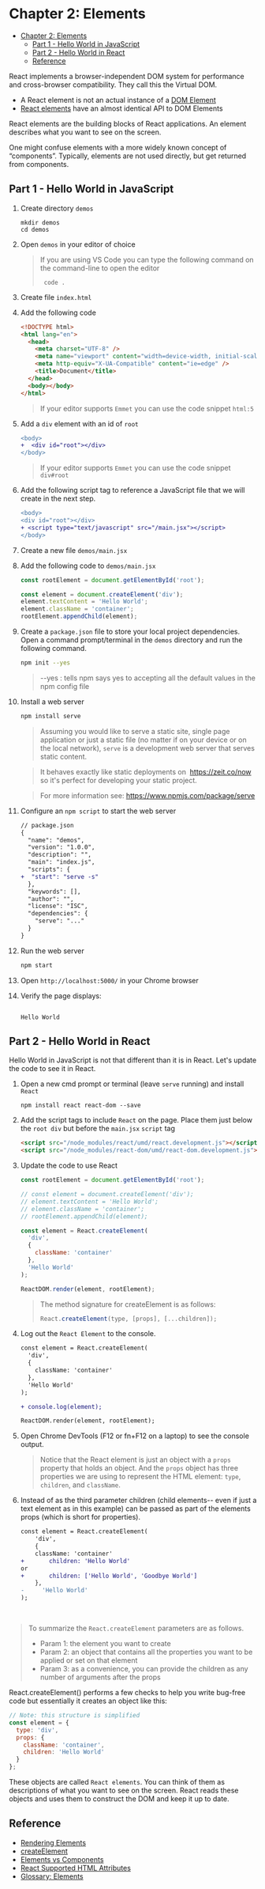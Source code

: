 # Chapter 2: Elements

- [Chapter 2: Elements](#chapter-2-elements)
  - [Part 1 - Hello World in JavaScript](#part-1---hello-world-in-javascript)
  - [Part 2 - Hello World in React](#part-2---hello-world-in-react)
  - [Reference](#reference)

React implements a browser-independent DOM system for performance and cross-browser compatibility. They call this the Virtual DOM.

- A React element is not an actual instance of a [DOM Element](https://developer.mozilla.org/en-US/docs/Web/API/Element)
- [React elements](https://reactjs.org/docs/dom-elements.html) have an almost identical API to DOM Elements

React elements are the building blocks of React applications.
An element describes what you want to see on the screen.

One might confuse elements with a more widely known concept of “components”. Typically, elements are not used directly, but get returned from components.

## Part 1 - Hello World in JavaScript

1.  Create directory `demos`

    ```
    mkdir demos
    cd demos
    ```

2.  Open `demos` in your editor of choice

    > If you are using VS Code you can type the following command on the command-line to open the editor
    >
    > ```
    >  code .
    > ```

3.  Create file `index.html`
4.  Add the following code

    ```html
    <!DOCTYPE html>
    <html lang="en">
      <head>
        <meta charset="UTF-8" />
        <meta name="viewport" content="width=device-width, initial-scale=1.0" />
        <meta http-equiv="X-UA-Compatible" content="ie=edge" />
        <title>Document</title>
      </head>
      <body></body>
    </html>
    ```

    > If your editor supports `Emmet` you can use the code snippet `html:5`

5.  Add a `div` element with an id of `root`

    ```diff
    <body>
    +  <div id="root"></div>
    </body>
    ```

    > If your editor supports `Emmet` you can use the code snippet `div#root`

6.  Add the following script tag to reference a JavaScript file that we will create in the next step.
    ```diff
    <body>
    <div id="root"></div>
    + <script type="text/javascript" src="/main.jsx"></script>
    </body>
    ```
7.  Create a new file `demos/main.jsx`
8.  Add the following code to `demos/main.jsx`

    ```js
    const rootElement = document.getElementById('root');

    const element = document.createElement('div');
    element.textContent = 'Hello World';
    element.className = 'container';
    rootElement.appendChild(element);
    ```

9.  Create a `package.json` file to store your local project dependencies. Open a command prompt/terminal in the `demos` directory and run the following command.

    ```sh
    npm init --yes
    ```

    > --yes : tells npm says yes to accepting all the default values in the npm config file

10. Install a web server


    ```sh
    npm install serve
    ```

    > Assuming you would like to serve a static site, single page application or just a static file (no matter if on your device or on the local network), `serve` is a development web server that serves static content.

    > It behaves exactly like static deployments on 
    > https://zeit.co/now
    > so it's perfect for developing your static project.

    > For more information see:
    > https://www.npmjs.com/package/serve

11. Configure an `npm script` to start the web server

    ```diff
    // package.json
    {
      "name": "demos",
      "version": "1.0.0",
      "description": "",
      "main": "index.js",
      "scripts": {
    +  "start": "serve -s"
      },
      "keywords": [],
      "author": "",
      "license": "ISC",
      "dependencies": {
        "serve": "..."
      }
    }
    ```

12) Run the web server
    ```sh
    npm start
    ```
13) Open `http://localhost:5000/` in your Chrome browser

14. Verify the page displays:

    ```

    Hello World

    ```

## Part 2 - Hello World in React

Hello World in JavaScript is not that different than it is in React. Let's update the code to see it in React.

1. Open a new cmd prompt or terminal (leave `serve` running) and install `React`

   ```shell
   npm install react react-dom --save
   ```

2. Add the script tags to include `React` on the page. Place them just below the `root div` but before the `main.jsx` `script` tag

   ```html
   <script src="/node_modules/react/umd/react.development.js"></script>
   <script src="/node_modules/react-dom/umd/react-dom.development.js"></script>
   ```

3. Update the code to use React

   ```js
   const rootElement = document.getElementById('root');

   // const element = document.createElement('div');
   // element.textContent = 'Hello World';
   // element.className = 'container';
   // rootElement.appendChild(element);

   const element = React.createElement(
     'div',
     {
       className: 'container'
     },
     'Hello World'
   );

   ReactDOM.render(element, rootElement);
   ```

   > The method signature for createElement is as follows:
   >
   > ```js
   > React.createElement(type, [props], [...children]);
   > ```

4. Log out the `React Element` to the console.

   ```diff
   const element = React.createElement(
     'div',
     {
       className: 'container'
     },
     'Hello World'
   );

   + console.log(element);

   ReactDOM.render(element, rootElement);
   ```

5. Open Chrome DevTools (F12 or fn+F12 on a laptop) to see the console output.

   > Notice that the React element is just an object with a `props` property that holds an object. And the `props` object has three properties we are using to represent the HTML element: `type`, `children`, and `className`.

6. Instead of as the third parameter children (child elements-- even if just a text element as in this example) can be passed as part of the elements props (which is short for properties).

   ```diff
   const element = React.createElement(
       'div',
       {
       className: 'container'
   +       children: 'Hello World'
   or
   +       children: ['Hello World', 'Goodbye World']
       },
   -     'Hello World'
   );
   ```

<br>

> To summarize the `React.createElement` parameters are as follows.
>
> - Param 1: the element you want to create
> - Param 2: an object that contains all the properties you want to be applied or set on that element
> - Param 3: as a convenience, you can provide the children as any number of arguments after the props

React.createElement() performs a few checks to help you write bug-free code but essentially it creates an object like this:

```js
// Note: this structure is simplified
const element = {
  type: 'div',
  props: {
    className: 'container',
    children: 'Hello World'
  }
};
```

These objects are called `React elements`. You can think of them as descriptions of what you want to see on the screen. React reads these objects and uses them to construct the DOM and keep it up to date.

## Reference

- [Rendering Elements](https://reactjs.org/docs/rendering-elements.html)
- [createElement](https://reactjs.org/docs/react-api.html#createelement)
- [Elements vs Components](https://reactjs.org/blog/2015/12/18/react-components-elements-and-instances.html)
- [React Supported HTML Attributes](https://reactjs.org/docs/dom-elements.html#all-supported-html-attributes)
- [Glossary: Elements](https://reactjs.org/docs/glossary.html#elements)
